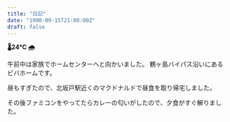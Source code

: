 ```yaml
---
title: "日記"
date: "1990-09-15T21:00:00Z"
draft: false
---
```


__🌡24℃ 🌧__

午前中は家族でホームセンターへと向かいました。
鶴ヶ島バイパス沿いにあるビバホームです。

昼もすぎたので、北坂戸駅近くのマクドナルドで昼食を取り帰宅しました。

その後ファミコンをやってたらカレーの匂いがしたので、夕食がすぐ解りました。
